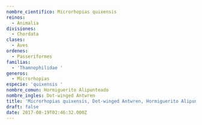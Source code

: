 ```yaml
---
nombre_cientifico: Microrhopias quixensis
reinos:
  - Animalia
divisiones:
  - Chordata
clases:
  - Aves
ordenes:
  - Passeriformes
familias:
  - 'Thamnophilidae '
generos:
  - Microrhopias
especie: 'quixensis '
nombre_comun: Hormiguerito Alipunteado
nombre_ingles: Dot-winged Antwren
title: 'Microrhopias quixensis, Dot-winged Antwren, Hormiguerito Alipunteado'
draft: false
date: 2017-08-19T02:46:32.000Z
---
```


